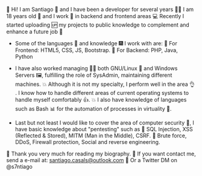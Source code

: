 👋 Hi! I am Santiago 👨 and I have been a developer for several years 👩‍💻
I am 18 years old 🚫 and I work 🔨 in backend and frontend areas 💻 
Recently I started uploading 🆙 my projects to public knowledge to complement and enhance a future job 🎇

- Some of the languages 🎨 and knowledge 🎆 I work with are:
  🎊 For Frontend: HTML5, CSS, JS, Bootstrap.
  🎊 For Backend: PHP, Java, Python
  
- I have also worked managing 🕵️‍♂️ both GNU/Linux 🐧 and Windows Servers 🖼, fulfilling the role of SysAdmin, maintaining different machines.
  💥 Although it is not my specialty, I perform well in the area 👌 . I know how to handle different areas of current operating systems to handle myself comfortably 👍.
  💥 I also have knowledge of languages such as Bash 📊 for the automation of processes in virtuality 💫.
 
 - Last but not least I would like to cover the area of computer security 👩‍, I have basic knowledge about "pentesting" such as
  💢 SQL Injection, XSS (Reflected & Stored), MITM (Man in the Middle), CSRF.
  💢 Brute force, DDoS, Firewall protection, Social and reverse engineering.
 
 
💛 Thank you very much for reading my biography.
💌 If you want contact me, send a e-mail at: santiago.casals@outlook.com
💌 Or a Twitter DM on @s7ntiago
